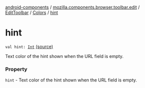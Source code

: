 [android-components](../../../index.md) / [mozilla.components.browser.toolbar.edit](../../index.md) / [EditToolbar](../index.md) / [Colors](index.md) / [hint](./hint.md)

# hint

`val hint: `[`Int`](https://kotlinlang.org/api/latest/jvm/stdlib/kotlin/-int/index.html) [(source)](https://github.com/mozilla-mobile/android-components/blob/master/components/browser/toolbar/src/main/java/mozilla/components/browser/toolbar/edit/EditToolbar.kt#L71)

Text color of the hint shown when the URL field is empty.

### Property

`hint` - Text color of the hint shown when the URL field is empty.